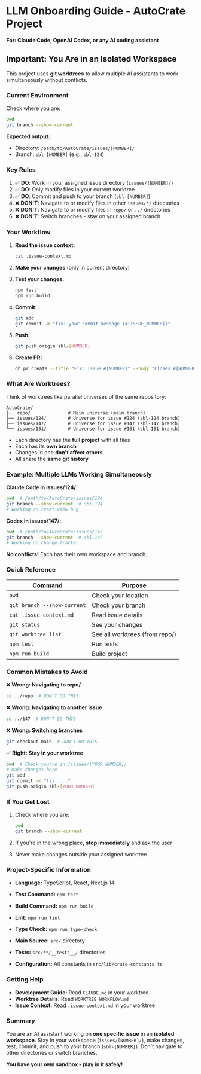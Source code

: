 # LLM Onboarding Guide - AutoCrate Project

**For: Claude Code, OpenAI Codex, or any AI coding assistant**

## Important: You Are in an Isolated Workspace

This project uses **git worktrees** to allow multiple AI assistants to work simultaneously without conflicts.

### Current Environment

Check where you are:
```bash
pwd
git branch --show-current
```

**Expected output:**
- Directory: `/path/to/AutoCrate/issues/[NUMBER]/`
- Branch: `sbl-[NUMBER]` (e.g., `sbl-124`)

### Key Rules

1. ✅ **DO**: Work in your assigned issue directory (`issues/[NUMBER]/`)
2. ✅ **DO**: Only modify files in your current worktree
3. ✅ **DO**: Commit and push to your branch (`sbl-[NUMBER]`)
4. ❌ **DON'T**: Navigate to or modify files in other `issues/*/` directories
5. ❌ **DON'T**: Navigate to or modify files in `repo/` or `../` directories
6. ❌ **DON'T**: Switch branches - stay on your assigned branch

### Your Workflow

1. **Read the issue context:**
   ```bash
   cat .issue-context.md
   ```

2. **Make your changes** (only in current directory)

3. **Test your changes:**
   ```bash
   npm test
   npm run build
   ```

4. **Commit:**
   ```bash
   git add .
   git commit -m "fix: your commit message (#[ISSUE_NUMBER])"
   ```

5. **Push:**
   ```bash
   git push origin sbl-[NUMBER]
   ```

6. **Create PR:**
   ```bash
   gh pr create --title "Fix: Issue #[NUMBER]" --body "Closes #[NUMBER]" --base main
   ```

### What Are Worktrees?

Think of worktrees like parallel universes of the same repository:

```
AutoCrate/
├── repo/              # Main universe (main branch)
├── issues/124/        # Universe for issue #124 (sbl-124 branch)
├── issues/147/        # Universe for issue #147 (sbl-147 branch)
└── issues/151/        # Universe for issue #151 (sbl-151 branch)
```

- Each directory has the **full project** with all files
- Each has its **own branch**
- Changes in one **don't affect others**
- All share the **same git history**

### Example: Multiple LLMs Working Simultaneously

**Claude Code in issues/124/:**
```bash
pwd  # /path/to/AutoCrate/issues/124
git branch --show-current  # sbl-124
# Working on reset view bug
```

**Codex in issues/147/:**
```bash
pwd  # /path/to/AutoCrate/issues/147
git branch --show-current  # sbl-147
# Working on change tracker
```

**No conflicts!** Each has their own workspace and branch.

### Quick Reference

| Command | Purpose |
|---------|---------|
| `pwd` | Check your location |
| `git branch --show-current` | Check your branch |
| `cat .issue-context.md` | Read issue details |
| `git status` | See your changes |
| `git worktree list` | See all worktrees (from repo/) |
| `npm test` | Run tests |
| `npm run build` | Build project |

### Common Mistakes to Avoid

❌ **Wrong: Navigating to repo/**
```bash
cd ../repo  # DON'T DO THIS
```

❌ **Wrong: Navigating to another issue**
```bash
cd ../147  # DON'T DO THIS
```

❌ **Wrong: Switching branches**
```bash
git checkout main  # DON'T DO THIS
```

✅ **Right: Stay in your worktree**
```bash
pwd  # Check you're in /issues/[YOUR_NUMBER]/
# Make changes here
git add .
git commit -m "fix: ..."
git push origin sbl-[YOUR_NUMBER]
```

### If You Get Lost

1. Check where you are:
   ```bash
   pwd
   git branch --show-current
   ```

2. If you're in the wrong place, **stop immediately** and ask the user

3. Never make changes outside your assigned worktree

### Project-Specific Information

- **Language:** TypeScript, React, Next.js 14
- **Test Command:** `npm test`
- **Build Command:** `npm run build`
- **Lint:** `npm run lint`
- **Type Check:** `npm run type-check`

- **Main Source:** `src/` directory
- **Tests:** `src/**/__tests__/` directories
- **Configuration:** All constants in `src/lib/crate-constants.ts`

### Getting Help

- **Development Guide:** Read `CLAUDE.md` in your worktree
- **Worktree Details:** Read `WORKTREE_WORKFLOW.md`
- **Issue Context:** Read `.issue-context.md` in your worktree

### Summary

You are an AI assistant working on **one specific issue** in an **isolated workspace**. Stay in your workspace (`issues/[NUMBER]/`), make changes, test, commit, and push to your branch (`sbl-[NUMBER]`). Don't navigate to other directories or switch branches.

**You have your own sandbox - play in it safely!**
